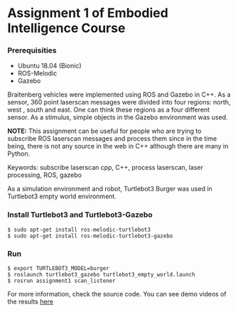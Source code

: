 # Assignment 1 of Embodied Intelligence Course

### Prerequisities
* Ubuntu 18.04 (Bionic)
* ROS-Melodic
* Gazebo

Braitenberg vehicles were implemented using ROS and Gazebo in C++. As a sensor, 360 point laserscan messages were divided into four regions: north, west , south and east. One can think these regions as a four different sensor. As a stimulus, simple objects in the Gazebo environment was used. 

**NOTE:** This assignment can be useful for people who are trying to subscribe ROS laserscan messages and process them since in the time being, there is not any source in the web in C++ although there are many in Python.

Keywords: subscribe laserscan cpp, C++, process laserscan, laser processing, ROS, gazebo

As a simulation environment and robot, Turtlebot3 Burger was used in Turtlebot3 empty world environment. 

### Install Turtlebot3 and Turtlebot3-Gazebo
```
$ sudo apt-get install ros-melodic-turtlebot3
$ sudo apt-get install ros-melodic-turtlebot3-gazebo
```

### Run
```
$ export TURTLEBOT3_MODEL=burger
$ roslaunch turtlebot3_gazebo turtlebot3_empty_world.launch
$ rosrun assignment1 scan_listener
```

For more information, check the source code.
You can see demo videos of the results [here](/assignment1/videos)

